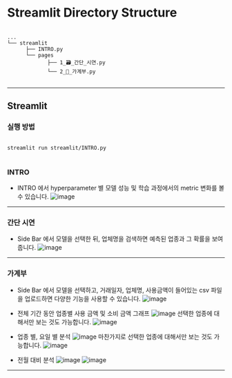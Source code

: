 # Streamlit Directory Structure
<pre>
<code>
...
└── streamlit
      ├── INTRO.py
      └── pages
             ├── 1_🗃️_간단_시연.py
             └── 2_💸_가계부.py
</code>
</pre>
*****

## Streamlit

### 실행 방법

<pre>
<code>
streamlit run streamlit/INTRO.py
</code>
</pre>

### INTRO
* INTRO 에서 hyperparameter 별 모델 성능 및 학습 과정에서의 metric 변화를 볼 수 있습니다.
![image](https://user-images.githubusercontent.com/97024674/182293427-03885000-3b03-413f-9917-e47f37061025.png)
***
### 간단 시연
* Side Bar 에서 모델을 선택한 뒤, 업체명을 검색하면 예측된 업종과 그 확률을 보여줍니다.
![image](https://user-images.githubusercontent.com/97024674/182293631-d35efd5f-66a5-40dc-92e5-82279ec6f08b.png)
***
### 가계부
* Side Bar 에서 모델을 선택하고, 거래일자, 업체명, 사용금액이 들어있는 csv 파일을 업로드하면 다양한 기능을 사용할 수 있습니다.
![image](https://user-images.githubusercontent.com/97024674/182293902-e3b7d35d-9f7d-47a1-82f4-63681409e9d6.png)


 - 전체 기간 동안 업종별 사용 금액 및 소비 금액 그래프
![image](https://user-images.githubusercontent.com/97024674/182293965-41cd357f-e398-4b48-bc9a-95f1aecdb387.png)
선택한 업종에 대해서만 보는 것도 가능합니다.
![image](https://user-images.githubusercontent.com/97024674/182294039-41bcce5a-ebe0-4678-b817-b6623ad3e8f3.png)

 - 업종 별, 요일 별 분석
 ![image](https://user-images.githubusercontent.com/97024674/182294123-3f3ce8e6-6f6b-4982-be2c-2b6474d293ab.png)
 마찬가지로 선택한 업종에 대해서만 보는 것도 가능합니다.
![image](https://user-images.githubusercontent.com/97024674/182295178-ca3a0aa1-c077-4949-848a-5c434f9015e1.png)

 - 전월 대비 분석
![image](https://user-images.githubusercontent.com/97024674/182295529-4270bee9-f075-400e-920e-1ae72c6d0e8f.png)
![image](https://user-images.githubusercontent.com/97024674/182295684-fbf4d8c5-523f-479e-a8ab-9642bfe4f316.png)

*****
